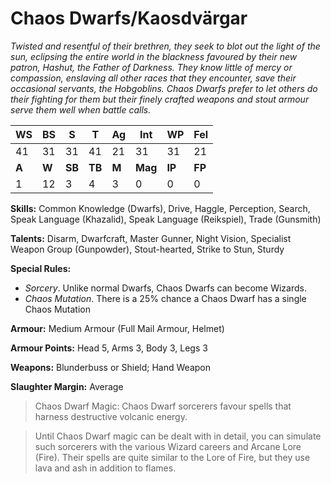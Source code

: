 # Chaos Dwarfs/Kaosdvärgar

_Twisted and resentful of their brethren, they seek to blot out the light of the sun, eclipsing the entire world in the 
blackness favoured by their new patron, Hashut, the Father of Darkness. They know little of mercy or compassion, 
enslaving all other races that they encounter, save their occasional servants, the Hobgoblins. Chaos Dwarfs prefer to 
let others do their fighting for them but their finely crafted weapons and stout armour serve them well when battle calls._

|**WS**|**BS**|**S**|**T**|**Ag**|**Int**|**WP**|**Fel**|
|--|--|-|-|--|---|--|---|
|41|31|31|41|21|31|31|21|
|**A**|**W**|**SB**|**TB**|**M**|**Mag**|**IP**|**FP**|
|1|12|3|4|3|0|0|0|

**Skills:** Common Knowledge (Dwarfs), Drive, Haggle,
Perception, Search, Speak Language (Khazalid), Speak
Language (Reikspiel), Trade (Gunsmith)

**Talents:** Disarm, Dwarfcraft, Master Gunner, Night Vision, Specialist Weapon Group (Gunpowder), Stout-hearted, 
Strike to Stun, Sturdy

**Special Rules:**
* _Sorcery_. Unlike normal Dwarfs, Chaos Dwarfs can
become Wizards.
* _Chaos Mutation_. There is a 25% chance a Chaos
Dwarf has a single Chaos Mutation

**Armour:** Medium Armour (Full Mail Armour, Helmet)

**Armour Points:** Head 5, Arms 3, Body 3, Legs 3

**Weapons:** Blunderbuss or Shield; Hand Weapon

**Slaughter Margin:** Average

> Chaos Dwarf Magic: Chaos Dwarf sorcerers favour spells that harness destructive
volcanic energy.

> Until Chaos Dwarf magic can be dealt with in detail, you
can simulate such sorcerers with the various Wizard careers
and Arcane Lore (Fire). Their spells are quite similar to the
Lore of Fire, but they use lava and ash in addition to flames.